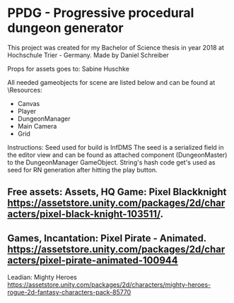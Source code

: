 # PPDG - Progressive procedural dungeon generator
This project was created for my Bachelor of Science thesis in year 2018 at Hochschule Trier - Germany.
Made by Daniel Schreiber

Props for assets goes to:
Sabine Huschke

All needed gameobjects for scene are listed below and can be found at \Resources:
- Canvas
- Player
- DungeonManager
- Main Camera
- Grid

Instructions: 
Seed used for build is InfDMS
The seed is a serialized field in the editor view and can be found as attached component (DungeonMaster) 
to the DungeonManager GameObject. String's hash code get's used as seed for RN generation after hitting
the play button.

Free assets:
Assets, HQ Game: Pixel Blackknight
https://assetstore.unity.com/packages/2d/characters/pixel-black-knight-103511/.
-----------------------------------------------------------------------------------------
Games, Incantation: Pixel Pirate - Animated.
https://assetstore.unity.com/packages/2d/characters/pixel-pirate-animated-100944
-----------------------------------------------------------------------------------------
Leadian: Mighty Heroes
https://assetstore.unity.com/packages/2d/characters/mighty-heroes-rogue-2d-fantasy-characters-pack-85770